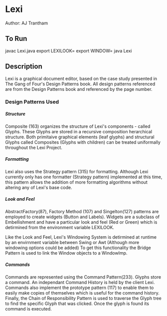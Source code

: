 # Lexi

Author: AJ Trantham

## To Run
javac Lexi.java
        export LEXILOOK=<Green or Red>
	    export WINDOW=<Swing or Awt>
        java Lexi
    
 ## Description
 Lexi is a graphical document editor, based on the case study presented
 in The Gang of Four's Design Patterns book. All design patterns referenced are from 
 the Design Patterns book and referenced by the page number.
   
### Design Patterns Used   
##### Structure 
Composite (163) organizes the structure of Lexi's components - called Glyphs. These Glyphs
are stored in a recursive composition herarchical structure. Both primitaive graphical elements (leaf glyphs) and 
structural Glyphs called Composites (Glyphs with children) can be treated uniformally throughout the Lexi Project. 

##### Formatting
Lexi also uses the Strategy pattern (315) for formatting. Although Lexi currently only has one formatter (Strategy pattern)
implemented at this time, this pattern allows the addition of more formatting algorithms without altering any of Lexi's
base code. 

##### Look and Feel
AbstractFactory(87), Factory Method (107) and Singelton(127) patterns are employed to create widgets (Button and Labels). Widgets are a subclass of Embellishment and have a particular look and feel (Red or Green) which is detirmined from the environment variable LEXILOOK.   

Like the Look and Feel, Lexi's Windowing System is detirmined at runtime by an envirnment variable between Swing or Awt (Although more windowing options could be added)
To get this functionality the Bridge Pattern is used to link the Window objects to a WindowImp. 

##### Commands
Commands are represented using the Command Pattern(233). Glyphs store a command.
An independant Command History is held by the client Lexi. Commands also implement the prototype pattern (117) to enable them to
easily make copies of themselves which is useful for the command history. Finally, the Chain of Responsibility Pattern is used to traverse the Glyph tree to find 
the specific Glyph that was clicked. Once the glyph is found its command is executed.



 
